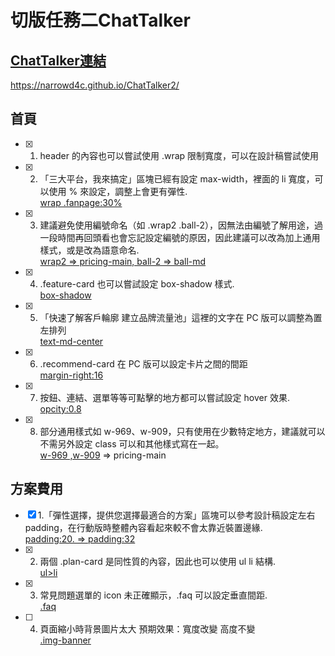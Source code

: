 切版任務二ChatTalker
===
[ChatTalker連結]( https://narrowd4c.github.io/ChatTalker2/)
---
https://narrowd4c.github.io/ChatTalker2/

 ## 首頁
- [x] 1. header 的內容也可以嘗試使用 .wrap 限制寬度，可以在設計稿嘗試使用

- [x] 2. 「三大平台，我來搞定」區塊已經有設定 max-width，裡面的 li 寬度，可以使用 % 來設定，調整上會更有彈性.  
          [wrap .fanpage:30%](https://github.com/Narrowd4c/ChatTalker2/blob/main/scss/_index.scss#L71)
- [x] 3. 建議避免使用編號命名（如 .wrap2 .ball-2），因無法由編號了解用途，過一段時間再回頭看也會忘記設定編號的原因，因此建議可以改為加上通用樣式，或是改為語意命名.  
          [wrap2 => pricing-main,  ball-2 => ball-md](https://github.com/Narrowd4c/ChatTalker2/blob/main/scss/_index.scss#L29)
- [x] 4. .feature-card 也可以嘗試設定 box-shadow 樣式.  
          [box-shadow](https://github.com/Narrowd4c/ChatTalker2/blob/main/index.scss#L138)
- [x] 5. 「快速了解客戶輪廓 建立品牌流量池」這裡的文字在 PC 版可以調整為置左排列  
          [text-md-center](https://github.com/Narrowd4c/ChatTalker2/blob/main/index.html#L83)
- [x] 6. .recommend-card 在 PC 版可以設定卡片之間的間距   
          [margin-right:16](https://github.com/Narrowd4c/ChatTalker2/blob/main/scss/_index.scss#L160)
- [x] 7. 按鈕、連結、選單等等可點擊的地方都可以嘗試設定 hover 效果.  
          [opcity:0.8](https://github.com/Narrowd4c/ChatTalker2/blob/main/scss/_utility.scss#L141)
- [x] 8. 部分通用樣式如 w-969、w-909，只有使用在少數特定地方，建議就可以不需另外設定 class 可以和其他樣式寫在一起。  
          [w-969 ,w-909](https://github.com/Narrowd4c/ChatTalker2/blob/main/scss/_index.scss#L29) => pricing-main       


## 方案費用

- [x] 1.「彈性選擇，提供您選擇最適合的方案」區塊可以參考設計稿設定左右 padding，在行動版時整體內容看起來較不會太靠近裝置邊緣.   
         [padding:20. => padding:32](https://github.com/Narrowd4c/ChatTalker2/blob/main/pricing.html#L28)    
- [x] 2. 兩個 .plan-card 是同性質的內容，因此也可以使用 ul li 結構.  
         [ul>li](https://github.com/Narrowd4c/ChatTalker2/blob/main/pricing.html#L36)
- [x] 3. 常見問題選單的 icon 未正確顯示，.faq 可以設定垂直間距.  
         [.faq](https://github.com/Narrowd4c/ChatTalker2/blob/main/scss/_pricing.scss#L82)
- [ ] 4. 頁面縮小時背景圖片太大 預期效果：寬度改變 高度不變     
         [.img-banner](https://github.com/Narrowd4c/ChatTalker2/blob/main/scss/_pricing.scss#L136)
